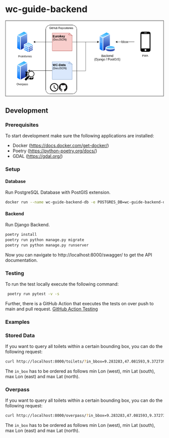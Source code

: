 # wc-guide-backend
![Overview](doc/images/wc_guide_overview.png)
## Development
### Prerequisites
To start development make sure the following applications are installed:
 - Docker (https://docs.docker.com/get-docker/)
 - Poetry (https://python-poetry.org/docs/)
 - GDAL (https://gdal.org/)
### Setup

#### Database
Run PostgreSQL Database with PostGIS extension.
```sh
docker run --name wc-guide-backend-db -e POSTGRES_DB=wc-guide-backend-db -e POSTGRES_USER=guide -e POSTGRES_PASSWORD=wc-guide-backend -d -p 5432:5432 mdillon/postgis
```
#### Backend
Run Django Backend.
```sh
poetry install
poetry run python manage.py migrate
poetry run python manage.py runserver
```
Now you can navigate to http://localhost:8000/swagger/ to get the API documentation.

### Testing
To run the test locally execute the following command:
```sh
 poetry run pytest -v -s
```
Further, there is a GitHub Action that executes the tests on over push to main and pull request.
[GitHub Action Testing](.github/workflow/testing.yml)


### Examples

### Stored Data

If you want to query all toilets within a certain bounding box, you can do the following request:
```sh
curl http://localhost:8000/toilets/?in_bbox=9.283283,47.081593,9.372739,47.133249
```
The `in_box` has to be ordered as follows min Lon (west), min Lat (south), max Lon (east) and max Lat (north).

### Overpass

If you want to query all toilets within a certain bounding box, you can do the following request:
```sh
curl http://localhost:8000/overpass/?in_bbox=9.283283,47.081593,9.372739,47.133249
```
The `in_box` has to be ordered as follows min Lon (west), min Lat (south), max Lon (east) and max Lat (north).
